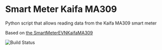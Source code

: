 # Smart Meter Kaifa MA309
Python script that allows reading data from the Kaifa MA309 smart meter

Based on [the SmartMeterEVNKaifaMA309](https://github.com/greenMikeEU/SmartMeterEVNKaifaMA309)

![Build Status](https://github.com/M47784U3R/smart-meter-kaifa-MA309/actions/workflows/python-app.yml/badge.svg)

